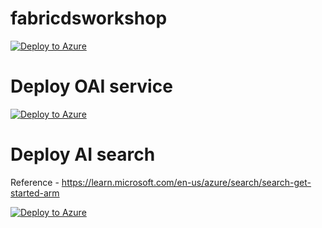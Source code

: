 # fabricdsworkshop

[![Deploy to Azure](https://aka.ms/deploytoazurebutton)](https://portal.azure.com/#create/Microsoft.Template/uri/https%3A%2F%2Fraw.githubusercontent.com%2Fumeshpawar2188%2Ffabricdsworkshop%2Fmain%2Finfra%2Ffabric_storage_template.json)




# Deploy OAI service

[![Deploy to Azure](https://aka.ms/deploytoazurebutton)](https://portal.azure.com/#create/Microsoft.Template/uri/https%3A%2F%2Fraw.githubusercontent.com%2Fumeshpawar2188%2Ffabricdsworkshop%2Fmain%2Finfra%2Foai_template.json)


# Deploy AI search 

Reference - https://learn.microsoft.com/en-us/azure/search/search-get-started-arm

[![Deploy to Azure](https://aka.ms/deploytoazurebutton)](https://portal.azure.com/#create/Microsoft.Template/uri/https%3A%2F%2Fraw.githubusercontent.com%2Fazure%2Fazure-quickstart-templates%2Fmaster%2Fquickstarts%2Fmicrosoft.search%2Fazure-search-create%2Fazuredeploy.json)

